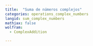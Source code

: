 ```yaml
---
title:  "Suma de números complejos"
categories: operations_complex_numbers
langid: sum_complex_numbers
mathjax: false
wolfram:
  - ComplexAddition

---
```


<div id='DEMO_ComplexAddition'></div>

